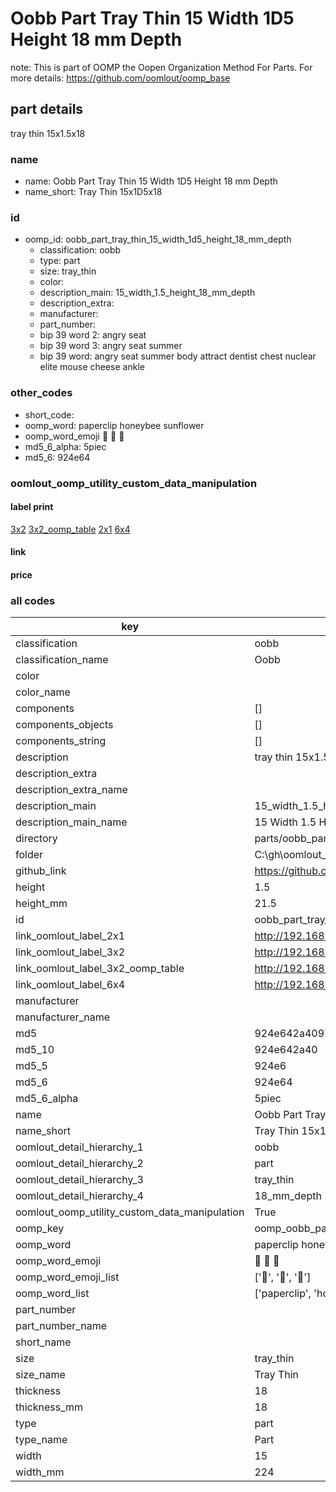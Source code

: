 # Oobb Part Tray Thin 15 Width 1D5 Height 18 mm Depth  

note: This is part of OOMP the Oopen Organization Method For Parts. For more details: https://github.com/oomlout/oomp_base

##  part details
  



tray thin 15x1.5x18



### name
* name: Oobb Part Tray Thin 15 Width 1D5 Height 18 mm Depth
* name_short: Tray Thin 15x1D5x18 
### id
* oomp_id: oobb_part_tray_thin_15_width_1d5_height_18_mm_depth
  * classification: oobb
  * type: part
  * size: tray_thin
  * color: 
  * description_main: 15_width_1.5_height_18_mm_depth
  * description_extra: 
  * manufacturer: 
  * part_number: 
  * bip 39 word 2: angry seat
  * bip 39 word 3: angry seat summer
  * bip 39 word: angry seat summer body attract dentist chest nuclear elite mouse cheese ankle

### other_codes
* short_code: 
* oomp_word: paperclip honeybee sunflower
* oomp_word_emoji :paperclip: :honeybee: :sunflower:
* md5_6_alpha: 5piec
* md5_6: 924e64






### oomlout_oomp_utility_custom_data_manipulation
#### label print
[3x2](http://192.168.1.245:1112/?label=oomp%205piec)
[3x2_oomp_table](http://192.168.1.108:1112/?label=oomp%205piec)
[2x1](http://192.168.1.242:1112/?label=oomp%205piec)
[6x4](http://192.168.1.55:1112/?label=oomp%205piec)    

#### link

                              

#### price







### all codes 
| key | value |  
| --- | --- |  
| classification | oobb |  
| classification_name | Oobb |  
| color |  |  
| color_name |  |  
| components | [] |  
| components_objects | [] |  
| components_string | [] |  
| description | tray thin 15x1.5x18 |  
| description_extra |  |  
| description_extra_name |  |  
| description_main | 15_width_1.5_height_18_mm_depth |  
| description_main_name | 15 Width 1.5 Height 18 mm Depth |  
| directory | parts/oobb_part_tray_thin_15_width_1d5_height_18_mm_depth |  
| folder | C:\gh\oomlout_oobb_version_4_generated_parts\parts\oobb_part_tray_thin_15_width_1d5_height_18_mm_depth |  
| github_link | https://github.com/oomlout/oomlout_oomp_part_src/tree/main/parts/oobb_part_tray_thin_15_width_1d5_height_18_mm_depth |  
| height | 1.5 |  
| height_mm | 21.5 |  
| id | oobb_part_tray_thin_15_width_1d5_height_18_mm_depth |  
| link_oomlout_label_2x1 | http://192.168.1.242:1112/?label=oomp%205piec |  
| link_oomlout_label_3x2 | http://192.168.1.245:1112/?label=oomp%205piec |  
| link_oomlout_label_3x2_oomp_table | http://192.168.1.108:1112/?label=oomp%205piec |  
| link_oomlout_label_6x4 | http://192.168.1.55:1112/?label=oomp%205piec |  
| manufacturer |  |  
| manufacturer_name |  |  
| md5 | 924e642a409744f0ea07618fb2709047 |  
| md5_10 | 924e642a40 |  
| md5_5 | 924e6 |  
| md5_6 | 924e64 |  
| md5_6_alpha | 5piec |  
| name | Oobb Part Tray Thin 15 Width 1D5 Height 18 mm Depth |  
| name_short | Tray Thin 15x1D5x18  |  
| oomlout_detail_hierarchy_1 | oobb |  
| oomlout_detail_hierarchy_2 | part |  
| oomlout_detail_hierarchy_3 | tray_thin |  
| oomlout_detail_hierarchy_4 | 18_mm_depth |  
| oomlout_oomp_utility_custom_data_manipulation | True |  
| oomp_key | oomp_oobb_part_tray_thin_15_width_1d5_height_18_mm_depth |  
| oomp_word | paperclip honeybee sunflower |  
| oomp_word_emoji | :paperclip: :honeybee: :sunflower: |  
| oomp_word_emoji_list | [':paperclip:', ':honeybee:', ':sunflower:'] |  
| oomp_word_list | ['paperclip', 'honeybee', 'sunflower'] |  
| part_number |  |  
| part_number_name |  |  
| short_name |  |  
| size | tray_thin |  
| size_name | Tray Thin |  
| thickness | 18 |  
| thickness_mm | 18 |  
| type | part |  
| type_name | Part |  
| width | 15 |  
| width_mm | 224 |  
